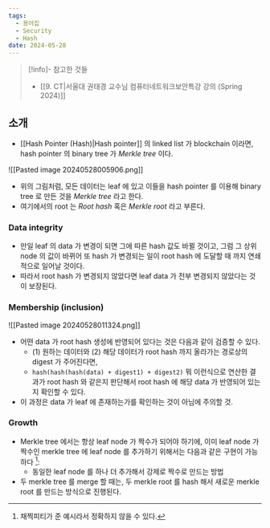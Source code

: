 ```yaml
---
tags:
  - 용어집
  - Security
  - Hash
date: 2024-05-28
---
```

> [!info]- 참고한 것들
> - [[9. CT|서울대 권태경 교수님 컴퓨터네트워크보안특강 강의 (Spring 2024)]]

## 소개

- [[Hash Pointer (Hash)|Hash pointer]] 의 linked list 가 blockchain 이라면, hash pointer 의 binary tree 가 *Merkle tree* 이다.

![[Pasted image 20240528005906.png]]

- 위의 그림처럼, 모든 데이터는 leaf 에 있고 이들을 hash pointer 를 이용해 binary tree 로 만든 것을 *Merkle tree* 라고 한다.
- 여기에서의 root 는 *Root hash* 혹은 *Merkle root* 라고 부른다.

### Data integrity

- 만일 leaf 의 data 가 변경이 되면 그에 따른 hash 값도 바뀔 것이고, 그럼 그 상위 node 의 값이 바뀌어 또 hash 가 변경되는 일이 root hash 에 도달할 때 까지 연쇄적으로 일어날 것이다.
- 따라서 root hash 가 변경되지 않았다면 leaf data 가 전부 변경되지 않았다는 것이 보장된다.

### Membership (inclusion)

![[Pasted image 20240528011324.png]]

- 어떤 data 가 root hash 생성에 반영되어 있다는 것은 다음과 같이 검증할 수 있다.
    - (1) 원하는 데이터와 (2) 해당 데이터가 root hash 까지 올라가는 경로상의 digest 가 주어진다면,
    - `hash(hash(hash(data) + digest1) + digest2)` 뭐 이런식으로 연산한 결과가 root hash 와 같은지 판단해서 root hash 에 해당 data 가 반영되어 있는지 확인할 수 있다.
- 이 과정은 data 가 leaf 에 존재하는가를 확인하는 것이 아님에 주의할 것.

### Growth

- Merkle tree 에서는 항상 leaf node 가 짝수가 되어야 하기에, 이미 leaf node 가 짝수인 merkle tree 에 leaf node 를 추가하기 위해서는 다음과 같은 구현이 가능하다 [^add-leaf-node]:
	- 동일한 leaf node 를 하나 더 추가해서 강제로 짝수로 만드는 방법
- 두 merkle tree 를 merge 할 때는, 두 merkle root 를 hash 해서 새로운 merkle root 를 만드는 방식으로 진행된다.

[^add-leaf-node]: 채찍피티가 준 예시라서 정확하지 않을 수 있다.